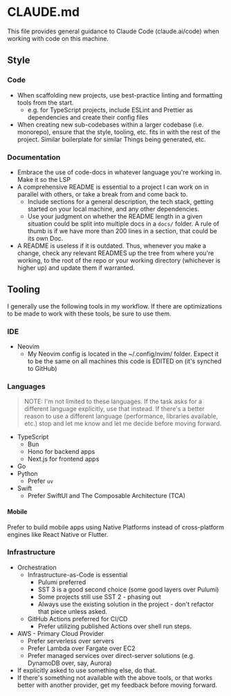 # CLAUDE.md

This file provides general guidance to Claude Code (claude.ai/code) when working with code on this machine.

## Style

### Code
- When scaffolding new projects, use best-practice linting and formatting tools from the start.
    - e.g. for TypeScript projects, include ESLint and Prettier as dependencies and create their config files
- When creating new sub-codebases within a larger codebase (i.e. monorepo), ensure that the style, tooling, etc. fits in with the rest of the project. Similar boilerplate for similar Things being generated, etc.

### Documentation
- Embrace the use of code-docs in whatever language you're working in. Make it so the LSP
- A comprehensive README is essential to a project I can work on in parallel with others, or take a break from and come back to.
  - Include sections for a general description, the tech stack, getting started on your local machine, and any other dependencies.
  - Use your judgment on whether the README length in a given situation could be split into multiple docs in a `docs/` folder. A rule of thumb is if we have more than 200 lines in a section, that could be its own Doc.
- A README is useless if it is outdated. Thus, whenever you make a change, check any relevant READMES up the tree from where you're working, to the root of the repo or your working directory (whichever is higher up) and update them if warranted.

## Tooling

I generally use the following tools in my workflow. If there are optimizations to be made to work with these tools, be sure to use them.

### IDE
- Neovim
  - My Neovim config is located in the ~/.config/nvim/ folder. Expect it to be the same on all machines this code is EDITED on (it's synched to GitHub)

### Languages
> NOTE: I'm not limited to these languages. If the task asks for a different language explicitly, use that instead. If there's a better reason to use a different language (performance, libraries available, etc.) stop and let me know and let me decide before moving forward.

- TypeScript
    - Bun
    - Hono for backend apps
    - Next.js for frontend apps
- Go
- Python
    - Prefer `uv`
- Swift
    - Prefer SwiftUI and The Composable Architecture (TCA)

#### Mobile
Prefer to build mobile apps using Native Platforms instead of cross-platform engines like React Native or Flutter.

### Infrastructure

- Orchestration
    - Infrastructure-as-Code is essential
        - Pulumi preferred
        - SST 3 is a good second choice (some good layers over Pulumi)
        - Some projects still use SST 2 - phasing out
        - Always use the existing solution in the project - don't refactor that piece unless asked.
    - GitHub Actions preferred for CI/CD
        - Prefer utilizing published Actions over shell run steps.
- AWS - Primary Cloud Provider
    - Prefer serverless over servers
    - Prefer Lambda over Fargate over EC2
    - Prefer managed services over direct-server solutions (e.g. DynamoDB over, say, Aurora)
- If explicitly asked to use something else, do that.
- If there's something not available with the above tools, or that works better with another provider, get my feedback before moving forward.
